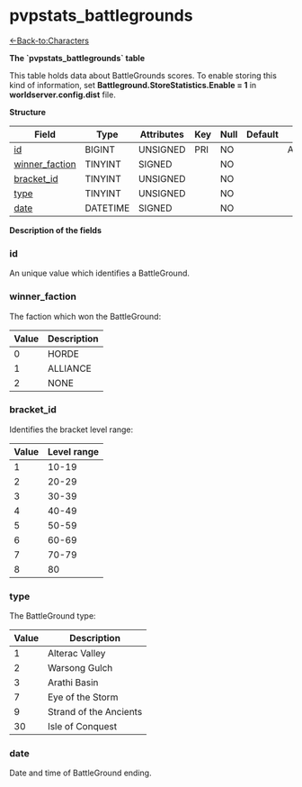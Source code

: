 # pvpstats\_battlegrounds

[<-Back-to:Characters](database-characters.md)

**The \`pvpstats\_battlegrounds\` table**

This table holds data about BattleGrounds scores. To enable storing this kind of information, set **Battleground.StoreStatistics.Enable = 1** in **worldserver.config.dist** file.

**Structure**

| Field               | Type     | Attributes | Key | Null | Default | Extra          | Comment |
| ------------------- | -------- | ---------- | --- | ---- | ------- | -------------- | ------- |
| [id][1]             | BIGINT   | UNSIGNED   | PRI | NO   |         | AUTO_INCREMENT |         |
| [winner_faction][2] | TINYINT  | SIGNED     |     | NO   |         |                |         |
| [bracket_id][3]     | TINYINT  | UNSIGNED   |     | NO   |         |                |         |
| [type][4]           | TINYINT  | UNSIGNED   |     | NO   |         |                |         |
| [date][5]           | DATETIME | SIGNED     |     | NO   |         |                |         |

[1]: #id
[2]: #winnerfaction
[3]: #bracketid
[4]: #type
[5]: #date

**Description of the fields**

### id

An unique value which identifies a BattleGround.

### winner\_faction

The faction which won the BattleGround:

| Value | Description |
| ----- | ----------- |
| 0     | HORDE       |
| 1     | ALLIANCE    |
| 2     | NONE        |

### bracket\_id

Identifies the bracket level range:

| Value | Level range |
| ----- | ----------- |
| 1     | 10-19       |
| 2     | 20-29       |
| 3     | 30-39       |
| 4     | 40-49       |
| 5     | 50-59       |
| 6     | 60-69       |
| 7     | 70-79       |
| 8     | 80          |

### type

The BattleGround type:

| Value | Description            |
| ----- | ---------------------- |
| 1     | Alterac Valley         |
| 2     | Warsong Gulch          |
| 3     | Arathi Basin           |
| 7     | Eye of the Storm       |
| 9     | Strand of the Ancients |
| 30    | Isle of Conquest       |

### date

Date and time of BattleGround ending.
